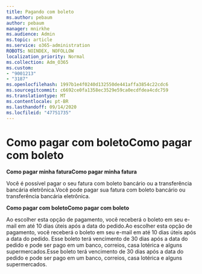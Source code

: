 ```yaml
---
title: Pagando com boleto
ms.author: pebaum
author: pebaum
manager: mnirkhe
ms.audience: Admin
ms.topic: article
ms.service: o365-administration
ROBOTS: NOINDEX, NOFOLLOW
localization_priority: Normal
ms.collection: Adm_O365
ms.custom:
- "9001213"
- "3187"
ms.openlocfilehash: 1997b1e4f0240d132550de441affa3854c22cdc6
ms.sourcegitcommit: c6692ce0fa1358ec3529e59ca0ecdfdea4cdc759
ms.translationtype: MT
ms.contentlocale: pt-BR
ms.lasthandoff: 09/14/2020
ms.locfileid: "47751735"
---
```

# <a name="como-pagar-com-boleto"></a><span data-ttu-id="078f1-102">Como pagar com boleto</span><span class="sxs-lookup"><span data-stu-id="078f1-102">Como pagar com boleto</span></span>

<span data-ttu-id="078f1-103">**Como pagar minha fatura**</span><span class="sxs-lookup"><span data-stu-id="078f1-103">**Como pagar minha fatura**</span></span>

<span data-ttu-id="078f1-104">Você é possível pagar o seu fatura com boleto bancário ou a transferência bancária eletrônica.</span><span class="sxs-lookup"><span data-stu-id="078f1-104">Você pode pagar sua fatura com boleto bancário ou transferência bancária eletrônica.</span></span>

<span data-ttu-id="078f1-105">**Como pagar com  boleto**</span><span class="sxs-lookup"><span data-stu-id="078f1-105">**Como pagar com  boleto**</span></span>

<span data-ttu-id="078f1-106">Ao escolher  esta opção de pagamento, você receberá o boleto em seu e-mail em até 10 dias úteis após a data do pedido.</span><span class="sxs-lookup"><span data-stu-id="078f1-106">Ao escolher  esta opção de pagamento, você receberá o boleto em seu e-mail em até 10 dias úteis após a data do pedido.</span></span> <span data-ttu-id="078f1-107">Esse boleto terá vencimento de 30 dias após a data do pedido e pode ser pago em um banco, correios, casa lotérica e alguns supermercados.</span><span class="sxs-lookup"><span data-stu-id="078f1-107">Esse boleto terá vencimento de 30 dias após a data do pedido e pode ser pago em um banco, correios, casa lotérica e alguns supermercados.</span></span> 